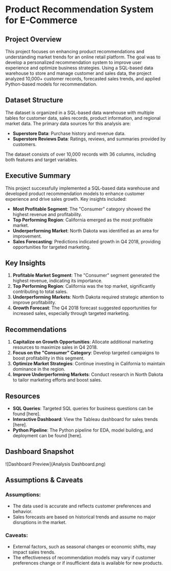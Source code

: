 
# Product Recommendation System for E-Commerce

## Project Overview
This project focuses on enhancing product recommendations and understanding market trends for an online retail platform. The goal was to develop a personalized recommendation system to improve user experience and optimize business strategies. Using a SQL-based data warehouse to store and manage customer and sales data, the project analyzed 10,000+ customer records, forecasted sales trends, and applied Python-based models for recommendation.

## Dataset Structure
The dataset is organized in a SQL-based data warehouse with multiple tables for customer data, sales records, product information, and regional market data. The primary data sources for this analysis are:

- **Superstore Data**: Purchase history and revenue data.
- **Superstore Reviews Data**: Ratings, reviews, and summaries provided by customers.

The dataset consists of over 10,000 records with 36 columns, including both features and target variables.

## Executive Summary
This project successfully implemented a SQL-based data warehouse and developed product recommendation models to enhance customer experience and drive sales growth. Key insights included:

- **Most Profitable Segment**: The "Consumer" category showed the highest revenue and profitability.
- **Top Performing Region**: California emerged as the most profitable market.
- **Underperforming Market**: North Dakota was identified as an area for improvement.
- **Sales Forecasting**: Predictions indicated growth in Q4 2018, providing opportunities for targeted marketing.

## Key Insights
1. **Profitable Market Segment**: The "Consumer" segment generated the highest revenue, indicating its importance.
2. **Top Performing Region**: California was the top market, significantly contributing to total sales.
3. **Underperforming Markets**: North Dakota required strategic attention to improve profitability.
4. **Growth Forecast**: The Q4 2018 forecast suggested opportunities for increased sales, especially through targeted marketing.

## Recommendations
1. **Capitalize on Growth Opportunities**: Allocate additional marketing resources to maximize sales in Q4 2018.
2. **Focus on the "Consumer" Category**: Develop targeted campaigns to boost profitability in this segment.
3. **Optimize Market Strategies**: Continue investing in California to maintain dominance in the region.
4. **Improve Underperforming Markets**: Conduct research in North Dakota to tailor marketing efforts and boost sales.

## Resources
- **SQL Queries**: Targeted SQL queries for business questions can be found [here].
- **Interactive Dashboard**: View the Tableau dashboard for sales trends [here].
- **Python Pipeline**: The Python pipeline for EDA, model building, and deployment can be found [here].

## Dashboard Snapshot
![Dashboard Preview](Analysis Dashboard.png)  

## Assumptions & Caveats
### Assumptions:
- The data used is accurate and reflects customer preferences and behavior.
- Sales forecasts are based on historical trends and assume no major disruptions in the market.

### Caveats:
- External factors, such as seasonal changes or economic shifts, may impact sales trends.
- The effectiveness of recommendation models may vary if customer preferences change or if insufficient data is available for new products.
